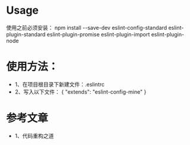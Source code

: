 # Usage
使用之前必须安装：
npm install --save-dev eslint-config-standard eslint-plugin-standard eslint-plugin-promise eslint-plugin-import eslint-plugin-node
# 使用方法：
* 1、在项目根目录下新建文件：.eslintrc
* 2、写入以下文件：
{
  "extends": "eslint-config-mine"
}
# 参考文章
* 1、代码重构之道
